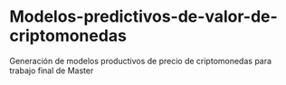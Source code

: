 # Modelos-predictivos-de-valor-de-criptomonedas
Generación de modelos productivos de precio de criptomonedas para trabajo final de Master
